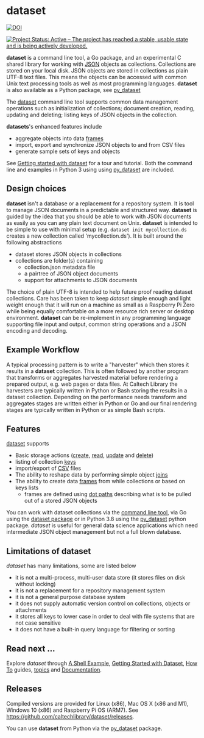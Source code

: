 dataset
=======
[![DOI](https://data.caltech.edu/badge/79394591.svg)](https://data.caltech.edu/badge/latestdoi/79394591)

[![Project Status: Active – The project has reached a stable, usable state and is being actively developed.](https://www.repostatus.org/badges/latest/active.svg)](https://www.repostatus.org/#active)

__dataset__ is a command line tool, a Go package, and an experimental C shared 
library for working with [JSON](https://en.wikipedia.org/wiki/JSON) 
objects as collections. Collections are stored on your local disk.
JSON objects are stored in collections as plain UTF-8 text files.
This means the objects can be accessed with common Unix text processing
tools as well as most programming languages.  __dataset__ is also available as a
Python package, see [py_dataset](https://github.com/caltechlibrary/py_dataset)

The [dataset](docs/dataset.html) command line tool supports common data 
management operations such as initialization of collections; document creation, 
reading, updating and deleting; listing keys of JSON objects in the collection.

__datasets__'s enhanced features include

- aggregate objects into data [frames](docs/frame.html)
- import, export and synchronize JSON objects to and from CSV files
- generate sample sets of keys and objects

See [Getting started with dataset](how-to/getting-started-with-dataset.html)
for a tour and tutorial. Both the command line and examples in Python 3 using
using [py_dataset](https://github.com/caltechlibrary/py_dataset) are included.


Design choices
--------------

__dataset__ isn't a database or a replacement for a repository system. 
It is tool to manage JSON documents in a predictable and structured way.
__dataset__ is guided by the idea that you should be able to work with JSON
documents as easily as you can any plain text document on Unix. __dataset__
is intended to be simple to use with minimal setup (e.g. 
`dataset init mycollection.ds` creates a new collection called 
'mycollection.ds'). It is built around the following abstractions

- dataset stores JSON objects in collections
- collections are folder(s) containing
    - collection.json metadata file
    - a pairtree of JSON object documents
    - support for attachments to JSON documents


The choice of plain UTF-8 is intended to help future proof reading
dataset collections.  Care has been taken to keep _dataset_ simple enough
and light weight enough that it will run on a machine as small as a
Raspberry Pi Zero while being equally comfortable on a more resource
rich server or desktop environment. __dataset__ can be re-implement in
any programming language supporting file input and output, common string
operations and a JSON encoding and decoding.


Example Workflow
----------------

A typical processing pattern is to write a "harvester" 
which then stores it results in a __dataset__ collection.
This is often followed by another program that transforms or aggregates
harvested material before rendering a prepared output, e.g. web pages
or data files. At Caltech Library the harvesters are typically written in Python
or Bash storing the results in a dataset collection. Depending on 
the performance needs transform and aggregates stages are written 
either in Python or Go and our final rendering stages are typically 
written in Python or as simple Bash scripts.


Features
--------

[dataset](docs/dataset) supports 

- Basic storage actions ([create](docs/create.html), [read](docs/read.html), [update](docs/update.html) and [delete](docs/delete.html))
- listing of collection [keys](docs/keys.html)
- import/export of [CSV](how-to/working-with-csv.html) files
- The ability to reshape data by performing simple object [joins](docs/join.html)
- The ability to create data [frames](docs/frame.html) from while collections or based on keys lists
    - frames are defined using [dot paths](docs/dotpath.html) describing what is to be pulled out of a stored JSON objects

You can work with dataset collections via the 
[command line tool](docs/dataset.html), via Go using the 
[dataset package](https://godoc.org/github.com/caltechlibrary/dataset) 
or in Python 3.8 using the 
[py_dataset](https://github.com/caltechlibrary/py_dataset) python package.  _dataset_ is useful for general data science applications 
which need intermediate JSON object management but not 
a full blown database.


Limitations of __dataset__
--------------------------

_dataset_ has many limitations, some are listed below

- it is not a multi-process, multi-user data store (it stores files on disk without locking)
- it is not a replacement for a repository management system
- it is not a general purpose database system
- it does not supply automatic version control on collections, objects or attachments
- it stores all keys to lower case in order to deal with file systems that are not case sensitive
- it does not have a built-in query language for filtering or sorting


Read next ...
-------------

Explore _dataset_ through 
[A Shell Example](how-to/a-shell-example.html "command line example"),
[Getting Started with Dataset](how-to/getting-started-with-dataset.html "Python examples as well as command line"),
[How To](how-to/) guides,
[topics](docs/topics.html) and [Documentation](docs/).

Releases
--------

Compiled versions are provided for Linux (x86), Mac OS X (x86 and M1), 
Windows 10 (x86) and Raspberry Pi OS (ARM7). 
See https://github.com/caltechlibrary/dataset/releases.

You can use __dataset__ from Python via the [py_dataset](https://github.com/caltechlibrary/py_dataset) package.
